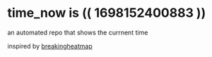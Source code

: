 # time_now is (( 1698152400883 ))

an automated repo that shows the currnent time

inspired by [breakingheatmap](https://github.com/breakingheatmap/breakingheatmap)